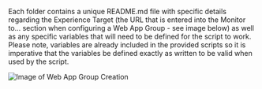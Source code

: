 Each folder contains a unique README.md file with specific details regarding the Experience Target (the URL that is entered into the Monitor to... section when configuring a Web App Group - see image below) as well as any specific variables that will need to be defined for the script to work. Please note, variables are already included in the provided scripts so it is imperative that the variables be defined exactly as written to be valid when used by the script.

![Image of Web App Group Creation](https://github.com/appneta/experience-scripts/blob/master/Web%20App%20Group%20Target%20Example.png)
